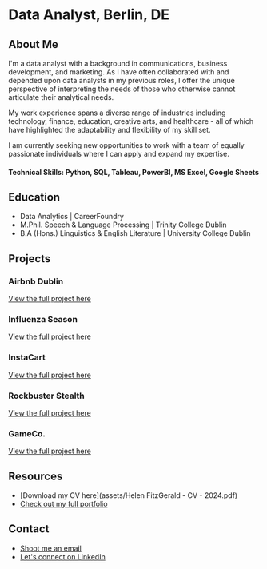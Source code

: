 # Data Analyst, Berlin, DE

## About Me
I'm a data analyst with a background in communications, business development, and marketing. As I have often collaborated with and depended upon data analysts in my previous roles, I offer the unique perspective of interpreting the needs of those who otherwise cannot articulate their analytical needs. 

My work experience spans a diverse range of industries including technology, finance, education, creative arts, and healthcare - all of which have highlighted the adaptability and flexibility of my skill set.

I am currently seeking new opportunities to work with a team of equally passionate individuals where I can apply and expand my expertise.

#### Technical Skills: Python, SQL, Tableau, PowerBI, MS Excel, Google Sheets

## Education
- Data Analytics | CareerFoundry 			       		
- M.Phil. Speech & Language Processing	| Trinity College Dublin 			        		
- B.A (Hons.) Linguistics & English Literature | University College Dublin

## Projects
### Airbnb Dublin
[View the full project here](/projects/airbnb.md)

### Influenza Season
[View the full project here](/projects/influenza.md)

### InstaCart
[View the full project here](/projects/instacart.md)

### Rockbuster Stealth
[View the full project here](projects/rockbuster.md)

### GameCo.
[View the full project here](projects/gameco.md)

## Resources
- [Download my CV here](assets/Helen FitzGerald - CV - 2024.pdf)
- [Check out my full portfolio](https://helen-fitzgerald.github.io/Portfolio/Helen%20FitzGerald%20-%20Portfolio.pdf)

## Contact
- [Shoot me an email](mailto:helenbeirthfitzgerald@gmail.com)
- [Let's connect on LinkedIn](https://www.linkedin.com/in/helen-fitzgerald/)
